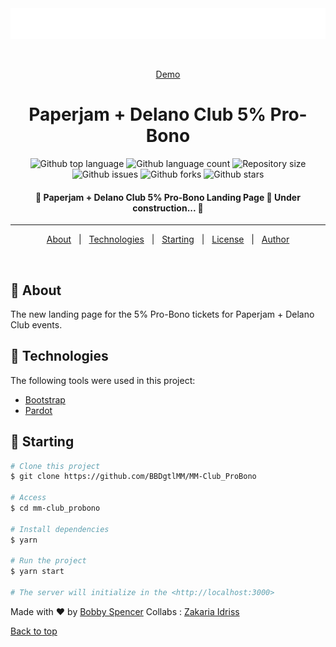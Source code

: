 <div align="center" id="top"> 
  <img src="assets/logo-ecosystem-white.svg" alt="Maison Moderne - Paperjam + Delano Club Pro Bono" />

  &#xa0;

  <a href="https://go.club.paperjam.lu/pro_bono/fr" target="_blank">Demo</a>
</div>

<h1 align="center">Paperjam + Delano Club 5% Pro-Bono</h1>

<p align="center">
  <img alt="Github top language" src="https://img.shields.io/github/languages/top/BBDgtlMM/mm-ecosystem_landing?color=56BEB8">

  <img alt="Github language count" src="https://img.shields.io/github/languages/count/BBDgtlMM/mm-ecosystem_landing?color=56BEB8">

  <img alt="Repository size" src="https://img.shields.io/github/repo-size/BBDgtlMM/mm-ecosystem_landing?color=56BEB8">

  <!-- <img alt="License" src="https://img.shields.io/github/license/BBDgtlMM/mm-ecosystem_landing?color=56BEB8"> -->

  <img alt="Github issues" src="https://img.shields.io/github/issues/BBDgtlMM/mm-ecosystem_landing?color=56BEB8">

  <img alt="Github forks" src="https://img.shields.io/github/forks/BBDgtlMM/mm-ecosystem_landing?color=56BEB8">

  <img alt="Github stars" src="https://img.shields.io/github/stars/BBDgtlMM/mm-ecosystem_landing?color=56BEB8">
</p>

<!-- Status -->

<h4 align="center"> 
	🚧  Paperjam + Delano Club 5% Pro-Bono Landing Page 🚀 Under construction...  🚧
</h4> 

<hr>

<p align="center">
  <a href="#dart-about">About</a> &#xa0; | &#xa0; 
  <!-- <a href="#sparkles-features">Features</a> &#xa0; | &#xa0; -->
  <a href="#rocket-technologies">Technologies</a> &#xa0; | &#xa0;
  <!-- <a href="#white_check_mark-requirements">Requirements</a> &#xa0; | &#xa0; -->
  <a href="#checkered_flag-starting">Starting</a> &#xa0; | &#xa0;
  <a href="#memo-license">License</a> &#xa0; | &#xa0;
  <a href="https://github.com/{{Bobby-MM}}" target="_blank">Author</a>
</p>

<br>

## :dart: About ##

The new landing page for the 5% Pro-Bono tickets for Paperjam + Delano Club events.

<!-- ## :sparkles: Features ## -->

<!-- :heavy_check_mark: Feature 1;\
:heavy_check_mark: Feature 2;\
:heavy_check_mark: Feature 3; -->

## :rocket: Technologies ##

The following tools were used in this project:

- [Bootstrap](https://getbootstrap.com/)
- [Pardot](https://pi.pardot.com/)

<!-- ## :white_check_mark: Requirements ## -->

<!-- Before starting :checkered_flag:, you need to have [Git](https://git-scm.com) and [Node](https://nodejs.org/en/) installed. -->

## :checkered_flag: Starting ##

```bash
# Clone this project
$ git clone https://github.com/BBDgtlMM/MM-Club_ProBono

# Access
$ cd mm-club_probono

# Install dependencies
$ yarn

# Run the project
$ yarn start

# The server will initialize in the <http://localhost:3000>
```

<!-- ## :memo: License ## -->

<!-- This project is under license from MIT. For more details, see the [LICENSE](LICENSE.md) file. -->


Made with :heart: by <a href="https://github.com/BBDgtlMM" target="_blank">Bobby Spencer</a>
Collabs : <a href="https://github.com/Zack-MM" target="_blank">Zakaria Idriss</a>
&#xa0;

<a href="#top">Back to top</a>
